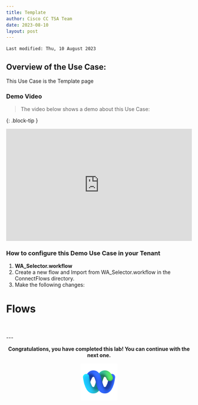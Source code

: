 ```yaml
---
title: Template
author: Cisco CC TSA Team
date: 2023-08-10
layout: post
---
```


```
Last modified: Thu, 10 August 2023
```

## Overview of the Use Case:

This Use Case is the Template page



### Demo Video

> The video below shows a demo about this Use Case:

{: .block-tip }
<div style="padding-bottom:60.25%; position:relative; display:block; width: 100%">
	<iframe src="https://app.vidcast.io/share/e280e48b-bb9f-4335-a1fa-95c39427ec33" width="100%" height="100%" title="Station Login" frameborder="0" loading="lazy" allowfullscreen style="position:absolute; top:0; left: 0"></iframe>
</div>

### How to configure this Demo Use Case in your Tenant

1.	**WA_Selector.workflow**
2. Create a new flow and Import from WA_Selector.workflow in the ConnectFlows directory.
3. Make the following changes:



# Flows 


<br>
<br>
---

  <script>
    document.addEventListener('DOMContentLoaded', () => {
      console.log('DOMContentLoaded OKOK')
    })

    window.addEventListener('load', () => {
      console.log('window load OK')
    })
  </script>

<p style="text-align:center"><strong>Congratulations, you have completed this lab! You can continue with the next one.</strong></p>
		
<p style="text-align:center;"><img src="/assets/gitbook/images/webex.png" width="100"></p>
